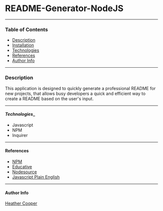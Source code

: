 # README-Generator-NodeJS

---
### __Table of Contents__

- [Description](#description)
- [Installation](#installation)
- [Technologies](#technologies)
- [References](#references)
- [Author Info](#author-info)

---
### __Description__
This application is designed to quickly generate a professional README for new projects, that allows busy developers a quick and efficient way to create a README based on the user's input.

---
#### _Technologies__
- Javascript
- NPM
- Inquirer

---
#### __References__
- [NPM](https://docs.npmjs.com/packages-and-modules)
- [Educative](https://www.educative.io/edpresso/how-to-use-the-inquirer-node-package)
- [Nodesource](https://nodesource.com/blog/an-absolute-beginners-guide-to-using-npm/)
- [Javascript Plain English](https://javascript.plainenglish.io/how-to-inquirer-js-c10a4e05ef1f)

---
#### __Author Info__

[Heather Cooper](https://github.com/cheribc)
